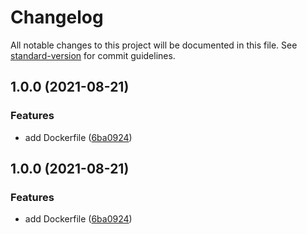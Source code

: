 # Changelog

All notable changes to this project will be documented in this file. See [standard-version](https://github.com/conventional-changelog/standard-version) for commit guidelines.

## 1.0.0 (2021-08-21)


### Features

* add Dockerfile ([6ba0924](https://github.com/AlejandroHerr//auto-ssh-tunnels/commit/6ba0924514be04b9c3bc70dde10beaf64c12627b))

## 1.0.0 (2021-08-21)


### Features

* add Dockerfile ([6ba0924](https://github.com/AlejandroHerr//auto-ssh-tunnels/commit/6ba0924514be04b9c3bc70dde10beaf64c12627b))

